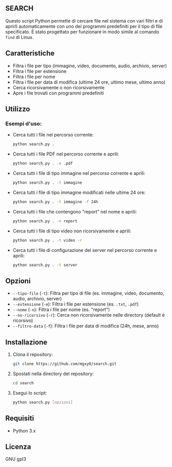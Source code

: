 ## SEARCH

Questo script Python permette di cercare file nel sistema con vari filtri e di aprirli automaticamente con uno dei programmi predefiniti per il tipo di file specificato. È stato progettato per funzionare in modo simile al comando `find` di Linux.

## Caratteristiche

- Filtra i file per tipo (immagine, video, documento, audio, archivio, server)
- Filtra i file per estensione
- Filtra i file per nome
- Filtra i file per data di modifica (ultime 24 ore, ultimo mese, ultimo anno)
- Cerca ricorsivamente o non ricorsivamente
- Apre i file trovati con programmi predefiniti

## Utilizzo

### Esempi d'uso:

- Cerca tutti i file nel percorso corrente:
  ```sh
  python search.py .
  ```

- Cerca tutti i file PDF nel percorso corrente e aprili:
  ```sh
  python search.py . -e .pdf
  ```

- Cerca tutti i file di tipo immagine nel percorso corrente e aprili:
  ```sh
  python search.py . -t immagine
  ```

- Cerca tutti i file di tipo immagine modificati nelle ultime 24 ore:
  ```sh
  python search.py . -t immagine -f 24h
  ```

- Cerca tutti i file che contengono "report" nel nome e aprili:
  ```sh
  python search.py . -n report
  ```

- Cerca tutti i file di tipo video non ricorsivamente e aprili:
  ```sh
  python search.py . -t video -r
  ```

- Cerca tutti i file di configurazione del server nel percorso corrente e aprili:
  ```sh
  python search.py . -t server
  ```

## Opzioni

- `--tipo-file` (`-t`): Filtra per tipo di file (es. immagine, video, documento, audio, archivio, server)
- `--estensione` (`-e`): Filtra i file per estensione (es. `.txt`, `.pdf`)
- `--nome` (`-n`): Filtra i file per nome (es. "report")
- `--no-ricorsivo` (`-r`): Cerca non ricorsivamente nelle directory (default è ricorsivo)
- `--filtro-data` (`-f`): Filtra i file per data di modifica (24h, mese, anno)

## Installazione

1. Clona il repository:
   ```sh
   git clone https://github.com/mgxy0/search.git
   ```
2. Spostati nella directory del repository:
   ```sh
   cd search
   ```
3. Esegui lo script:
   ```sh
   python search.py [opzioni]
   ```

## Requisiti

- Python 3.x

## Licenza

GNU gpl3
